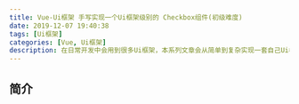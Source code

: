 ```yaml
---
title: Vue-Ui框架 手写实现一个Ui框架级别的 Checkbox组件(初级难度)
date: 2019-12-07 19:40:38
tags: [Ui框架]
categories: [Vue, Ui框架]
description: 在日常开发中会用到很多Ui框架，本系列文章会从简单到复杂实现一套自己Ui框架。本篇文章中从0开始手写一个Ui框架级别的Checkbox组件。
---
```


## 简介
